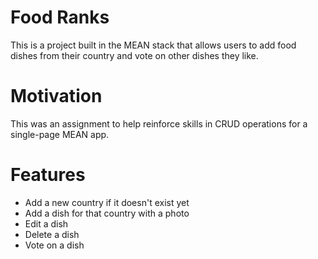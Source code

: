 # Food Ranks
This is a project built in the MEAN stack that allows users to add food dishes from their country and vote on other dishes they like. 

# Motivation
This was an assignment to help reinforce skills in CRUD operations for a single-page MEAN app. 


# Features
* Add a new country if it doesn't exist yet
* Add a dish for that country with a photo
* Edit a dish
* Delete a dish
* Vote on a dish


